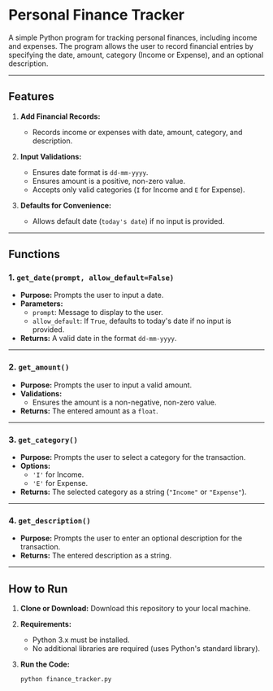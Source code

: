 # Personal Finance Tracker

A simple Python program for tracking personal finances, including income and expenses. The program allows the user to record financial entries by specifying the date, amount, category (Income or Expense), and an optional description.

---

## Features

1. **Add Financial Records:**
   - Records income or expenses with date, amount, category, and description.

2. **Input Validations:**
   - Ensures date format is `dd-mm-yyyy`.
   - Ensures amount is a positive, non-zero value.
   - Accepts only valid categories (`I` for Income and `E` for Expense).

3. **Defaults for Convenience:**
   - Allows default date (`today's date`) if no input is provided.

---

## Functions

### 1. `get_date(prompt, allow_default=False)`
- **Purpose:** Prompts the user to input a date.
- **Parameters:**
  - `prompt`: Message to display to the user.
  - `allow_default`: If `True`, defaults to today's date if no input is provided.
- **Returns:** A valid date in the format `dd-mm-yyyy`.

---

### 2. `get_amount()`
- **Purpose:** Prompts the user to input a valid amount.
- **Validations:**
  - Ensures the amount is a non-negative, non-zero value.
- **Returns:** The entered amount as a `float`.

---

### 3. `get_category()`
- **Purpose:** Prompts the user to select a category for the transaction.
- **Options:**
  - `'I'` for Income.
  - `'E'` for Expense.
- **Returns:** The selected category as a string (`"Income"` or `"Expense"`).

---

### 4. `get_description()`
- **Purpose:** Prompts the user to enter an optional description for the transaction.
- **Returns:** The entered description as a string.

---

## How to Run

1. **Clone or Download:**
   Download this repository to your local machine.

2. **Requirements:**
   - Python 3.x must be installed.
   - No additional libraries are required (uses Python's standard library).

3. **Run the Code:**
   ```bash
   python finance_tracker.py
